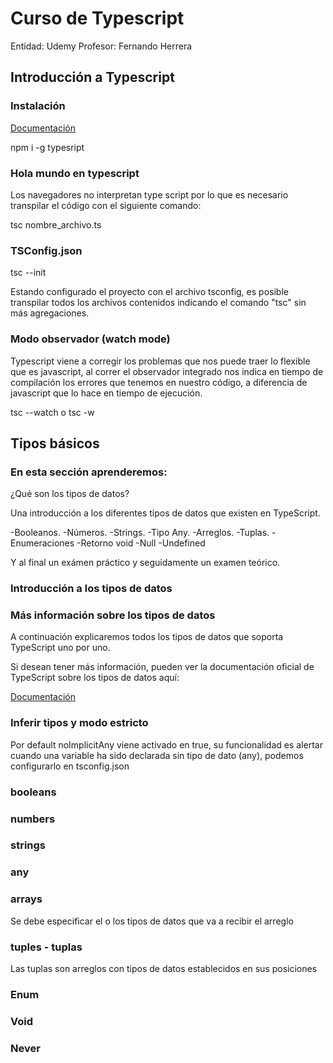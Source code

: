 # Curso de Typescript
Entidad: Udemy Profesor: Fernando Herrera

## Introducción a Typescript

### Instalación 

[Documentación](https://www.typescriptlang.org/download)

npm i -g typesript

### Hola mundo en typescript

Los navegadores no interpretan type script por lo que es necesario transpilar el código con el siguiente comando:

tsc nombre_archivo.ts

### TSConfig.json

tsc --init  

Estando configurado el proyecto con el archivo tsconfig, es posible transpilar todos los archivos contenidos indicando el comando "tsc" sin más agregaciones.

### Modo observador (watch mode)

Typescript viene a corregir los problemas que nos puede traer lo flexible que es javascript, al correr el observador integrado nos indica en tiempo de compilación los errores que tenemos en nuestro código, a diferencia de javascript que lo hace en tiempo de ejecución.  

tsc --watch o tsc -w

## Tipos básicos

### En esta sección aprenderemos:

¿Qué son los tipos de datos?

Una introducción a los diferentes tipos de datos que existen en TypeScript.  

-Booleanos.
-Números.
-Strings.
-Tipo Any.
-Arreglos.
-Tuplas.
-Enumeraciones
-Retorno void
-Null
-Undefined  

Y al final un exámen práctico y seguidamente un examen teórico.

### Introducción a los tipos de datos

### Más información sobre los tipos de datos

A continuación explicaremos todos los tipos de datos que soporta TypeScript uno por uno.

Si desean tener más información, pueden ver la documentación oficial de TypeScript sobre los tipos de datos aquí:

[Documentación](https://www.typescriptlang.org/docs/handbook/2/everyday-types.html)

### Inferir tipos y modo estricto

Por default noImplicitAny viene activado en true, su funcionalidad es alertar cuando una variable ha sido declarada sin tipo de dato (any), podemos configurarlo en tsconfig.json

### booleans

### numbers

### strings

### any

### arrays

Se debe especificar el o los tipos de datos que va a recibir el arreglo

### tuples - tuplas

Las tuplas son arreglos con tipos de datos establecidos en sus posiciones

### Enum

### Void

### Never

